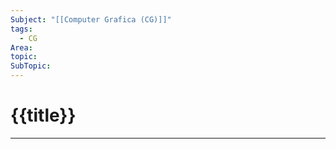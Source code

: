 ```yaml
---
Subject: "[[Computer Grafica (CG)]]"
tags:
  - CG
Area: 
topic: 
SubTopic:
---
```


# {{title}}
---
